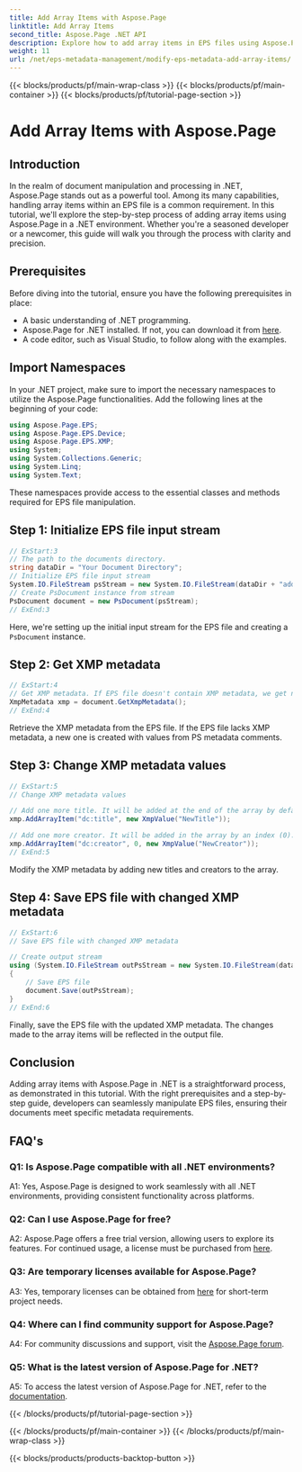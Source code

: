 ```yaml
---
title: Add Array Items with Aspose.Page
linktitle: Add Array Items
second_title: Aspose.Page .NET API
description: Explore how to add array items in EPS files using Aspose.Page for .NET. Follow our step-by-step guide for seamless document manipulation.
weight: 11
url: /net/eps-metadata-management/modify-eps-metadata-add-array-items/
---
```


{{< blocks/products/pf/main-wrap-class >}}
{{< blocks/products/pf/main-container >}}
{{< blocks/products/pf/tutorial-page-section >}}

# Add Array Items with Aspose.Page

## Introduction

In the realm of document manipulation and processing in .NET, Aspose.Page stands out as a powerful tool. Among its many capabilities, handling array items within an EPS file is a common requirement. In this tutorial, we'll explore the step-by-step process of adding array items using Aspose.Page in a .NET environment. Whether you're a seasoned developer or a newcomer, this guide will walk you through the process with clarity and precision.

## Prerequisites

Before diving into the tutorial, ensure you have the following prerequisites in place:

- A basic understanding of .NET programming.
- Aspose.Page for .NET installed. If not, you can download it from [here](https://releases.aspose.com/page/net/).
- A code editor, such as Visual Studio, to follow along with the examples.

## Import Namespaces

In your .NET project, make sure to import the necessary namespaces to utilize the Aspose.Page functionalities. Add the following lines at the beginning of your code:

```csharp
using Aspose.Page.EPS;
using Aspose.Page.EPS.Device;
using Aspose.Page.EPS.XMP;
using System;
using System.Collections.Generic;
using System.Linq;
using System.Text;
```

These namespaces provide access to the essential classes and methods required for EPS file manipulation.

## Step 1: Initialize EPS file input stream

```csharp
// ExStart:3
// The path to the documents directory.
string dataDir = "Your Document Directory";
// Initialize EPS file input stream
System.IO.FileStream psStream = new System.IO.FileStream(dataDir + "add_simple_props_input.eps", System.IO.FileMode.Open, System.IO.FileAccess.Read);
// Create PsDocument instance from stream
PsDocument document = new PsDocument(psStream);            
// ExEnd:3
```

Here, we're setting up the initial input stream for the EPS file and creating a `PsDocument` instance.

## Step 2: Get XMP metadata

```csharp
// ExStart:4
// Get XMP metadata. If EPS file doesn't contain XMP metadata, we get new one filled with values from PS metadata comments (%%Creator, %%CreateDate, %%Title etc)
XmpMetadata xmp = document.GetXmpMetadata();
// ExEnd:4
```

Retrieve the XMP metadata from the EPS file. If the EPS file lacks XMP metadata, a new one is created with values from PS metadata comments.

## Step 3: Change XMP metadata values

```csharp
// ExStart:5
// Change XMP metadata values

// Add one more title. It will be added at the end of the array by default.
xmp.AddArrayItem("dc:title", new XmpValue("NewTitle"));

// Add one more creator. It will be added in the array by an index (0).
xmp.AddArrayItem("dc:creator", 0, new XmpValue("NewCreator"));
// ExEnd:5
```

Modify the XMP metadata by adding new titles and creators to the array.

## Step 4: Save EPS file with changed XMP metadata

```csharp
// ExStart:6
// Save EPS file with changed XMP metadata

// Create output stream
using (System.IO.FileStream outPsStream = new System.IO.FileStream(dataDir + "add_array_items_output.eps", System.IO.FileMode.Create, System.IO.FileAccess.Write))
{
    // Save EPS file
    document.Save(outPsStream);
}
// ExEnd:6
```

Finally, save the EPS file with the updated XMP metadata. The changes made to the array items will be reflected in the output file.

## Conclusion

Adding array items with Aspose.Page in .NET is a straightforward process, as demonstrated in this tutorial. With the right prerequisites and a step-by-step guide, developers can seamlessly manipulate EPS files, ensuring their documents meet specific metadata requirements.

## FAQ's

### Q1: Is Aspose.Page compatible with all .NET environments?

A1: Yes, Aspose.Page is designed to work seamlessly with all .NET environments, providing consistent functionality across platforms.

### Q2: Can I use Aspose.Page for free?

A2: Aspose.Page offers a free trial version, allowing users to explore its features. For continued usage, a license must be purchased from [here](https://purchase.aspose.com/buy).

### Q3: Are temporary licenses available for Aspose.Page?

A3: Yes, temporary licenses can be obtained from [here](https://purchase.aspose.com/temporary-license/) for short-term project needs.

### Q4: Where can I find community support for Aspose.Page?

A4: For community discussions and support, visit the [Aspose.Page forum](https://forum.aspose.com/c/page/39).

### Q5: What is the latest version of Aspose.Page for .NET?

A5: To access the latest version of Aspose.Page for .NET, refer to the [documentation](https://reference.aspose.com/page/net/).

{{< /blocks/products/pf/tutorial-page-section >}}

{{< /blocks/products/pf/main-container >}}
{{< /blocks/products/pf/main-wrap-class >}}

{{< blocks/products/products-backtop-button >}}
